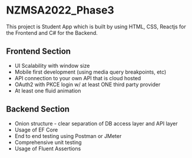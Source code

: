 # NZMSA2022_Phase3
This project is Student App which is built by using HTML, CSS, Reactjs for the Frontend and C# for the Backend.
## Frontend Section
* UI Scalability with window size
* Mobile first development (using media query breakpoints, etc)
* API connection to your own API that is cloud hosted
* OAuth2 with PKCE login w/ at least ONE third party provider
* At least one fluid animation

## Backend Section
* Onion structure - clear separation of DB access layer and API layer
* Usage of EF Core
* End to end testing using Postman or JMeter
* Comprehensive unit testing
* Usage of Fluent Assertions
